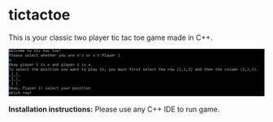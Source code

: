 # tictactoe
This is your classic two player tic tac toe game made in C++. 

<img src="/tictactoeThumbnail.PNG">

**Installation instructions:**
Please use any C++ IDE to run game.
